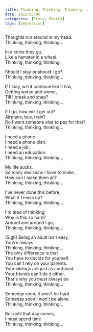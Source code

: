 ```yaml
---
title: Thinking, Thinking, Thinking...
date: 2022-05-06
categories: [Prose, Poetry]
tags: [depression]
---
```

  
Thoughts run around in my head.  
Thinking, thinking, thinking...  
  
In a circle they go,  
Like a hamster in a wheel.  
Thinking, thinking, thinking.  
  
Should I stay or should I go?  
Thinking, thinking, thinking...  
  
If I stay, will it continue like it has,  
Getting worse and worse,  
Till I break and snap?  
Thinking, thinking, thinking...  
  
If I go, how will I get out?  
Airplane, bus, train?  
Do I want someone else to pay for that?  
Thinking, thinking, thinking...  
  
I need a phone.  
I need a phone plan.  
I need a job.  
I need an education.  
Thinking, thinking, thinking...  
  
My life sucks.  
So many decisions I have to make,  
How can I make them all?  
Thinking, thinking, thinking...  
  
I've never done this before,  
What if I mess up?  
Thinking, thinking, thinking....  
  
I'm tired of thinking!  
Why is this so hard?  
Around and around I go,  
Thinking, thinking, thinking...  
  
(Sigh) Being an adult isn't easy,  
You're always  
Thinking, thinking, thinking...  
The only difference is that  
You have to decide for yourself.  
You can't rely on your parents.  
Your siblings are just as confused.  
Your friends can't do it either.  
That's why you must always be  
Thinking, thinking, thinking...  
  
Someday soon, it won't be hard.  
Someday soon I won't be alone  
Thinking, thinking, thinking...  
  
But until that day comes,  
I must spend time  
Thinking, thinking, thinking...  
